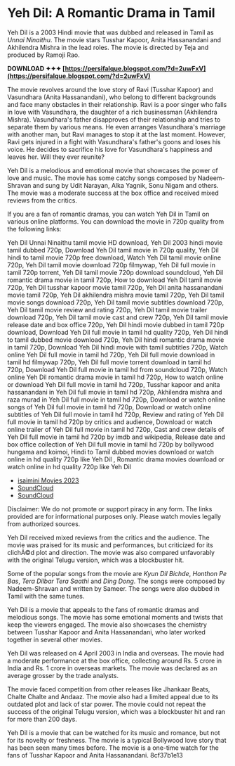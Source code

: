 
 
# Yeh Dil: A Romantic Drama in Tamil
 
Yeh Dil is a 2003 Hindi movie that was dubbed and released in Tamil as *Unnai Ninaithu*. The movie stars Tusshar Kapoor, Anita Hassanandani and Akhilendra Mishra in the lead roles. The movie is directed by Teja and produced by Ramoji Rao.
 
**DOWNLOAD ✦✦✦ [https://persifalque.blogspot.com/?d=2uwFxV](https://persifalque.blogspot.com/?d=2uwFxV)**


 
The movie revolves around the love story of Ravi (Tusshar Kapoor) and Vasundhara (Anita Hassanandani), who belong to different backgrounds and face many obstacles in their relationship. Ravi is a poor singer who falls in love with Vasundhara, the daughter of a rich businessman (Akhilendra Mishra). Vasundhara's father disapproves of their relationship and tries to separate them by various means. He even arranges Vasundhara's marriage with another man, but Ravi manages to stop it at the last moment. However, Ravi gets injured in a fight with Vasundhara's father's goons and loses his voice. He decides to sacrifice his love for Vasundhara's happiness and leaves her. Will they ever reunite?
 
Yeh Dil is a melodious and emotional movie that showcases the power of love and music. The movie has some catchy songs composed by Nadeem-Shravan and sung by Udit Narayan, Alka Yagnik, Sonu Nigam and others. The movie was a moderate success at the box office and received mixed reviews from the critics.
 
If you are a fan of romantic dramas, you can watch Yeh Dil in Tamil on various online platforms. You can download the movie in 720p quality from the following links:
 
Yeh Dil Unnai Ninaithu tamil movie HD download,  Yeh Dil 2003 hindi movie tamil dubbed 720p,  Download Yeh Dil tamil movie in 720p quality,  Yeh Dil hindi to tamil movie 720p free download,  Watch Yeh Dil tamil movie online 720p,  Yeh Dil tamil movie download 720p filmywap,  Yeh Dil full movie in tamil 720p torrent,  Yeh Dil tamil movie 720p download soundcloud,  Yeh Dil romantic drama movie in tamil 720p,  How to download Yeh Dil tamil movie 720p,  Yeh Dil tusshar kapoor movie tamil 720p,  Yeh Dil anita hassanandani movie tamil 720p,  Yeh Dil akhilendra mishra movie tamil 720p,  Yeh Dil tamil movie songs download 720p,  Yeh Dil tamil movie subtitles download 720p,  Yeh Dil tamil movie review and rating 720p,  Yeh Dil tamil movie trailer download 720p,  Yeh Dil tamil movie cast and crew 720p,  Yeh Dil tamil movie release date and box office 720p,  Yeh Dil hindi movie dubbed in tamil 720p download,  Download Yeh Dil full movie in tamil hd quality 720p,  Yeh Dil hindi to tamil dubbed movie download 720p,  Yeh Dil hindi romantic drama movie in tamil 720p,  Download Yeh Dil hindi movie with tamil subtitles 720p,  Watch online Yeh Dil full movie in tamil hd 720p,  Yeh Dil full movie download in tamil hd filmywap 720p,  Yeh Dil full movie torrent download in tamil hd 720p,  Download Yeh Dil full movie in tamil hd from soundcloud 720p,  Watch online Yeh Dil romantic drama movie in tamil hd 720p,  How to watch online or download Yeh Dil full movie in tamil hd 720p,  Tusshar kapoor and anita hassanandani in Yeh Dil full movie in tamil hd 720p,  Akhilendra mishra and raza murad in Yeh Dil full movie in tamil hd 720p,  Download or watch online songs of Yeh Dil full movie in tamil hd 720p,  Download or watch online subtitles of Yeh Dil full movie in tamil hd 720p,  Review and rating of Yeh Dil full movie in tamil hd 720p by critics and audience,  Download or watch online trailer of Yeh Dil full movie in tamil hd 720p,  Cast and crew details of Yeh Dil full movie in tamil hd 720p by imdb and wikipedia,  Release date and box office collection of Yeh Dil full movie in tamil hd 720p by bollywood hungama and koimoi,  Hindi to Tamil dubbed movies download or watch online in hd quality 720p like Yeh Dil ,  Romantic drama movies download or watch online in hd quality 720p like Yeh Dil
 
- [isaimini Movies 2023](https://isaimini5.com/)
- [SoundCloud](https://soundcloud.com/verrirandbi/yeh-dil-tamil-movie-720p-download)
- [SoundCloud](https://soundcloud.com/peojifara1974/tamil-movie-720p-download-yeh-dil)

Disclaimer: We do not promote or support piracy in any form. The links provided are for informational purposes only. Please watch movies legally from authorized sources.
  
Yeh Dil received mixed reviews from the critics and the audience. The movie was praised for its music and performances, but criticized for its clichÃ©d plot and direction. The movie was also compared unfavorably with the original Telugu version, which was a blockbuster hit.
 
Some of the popular songs from the movie are *Kyun Dil Bichde*, *Honthon Pe Bas*, *Tera Dilbar Tera Saathi* and *Ding Dong*. The songs were composed by Nadeem-Shravan and written by Sameer. The songs were also dubbed in Tamil with the same tunes.
 
Yeh Dil is a movie that appeals to the fans of romantic dramas and melodious songs. The movie has some emotional moments and twists that keep the viewers engaged. The movie also showcases the chemistry between Tusshar Kapoor and Anita Hassanandani, who later worked together in several other movies.
  
Yeh Dil was released on 4 April 2003 in India and overseas. The movie had a moderate performance at the box office, collecting around Rs. 5 crore in India and Rs. 1 crore in overseas markets. The movie was declared as an average grosser by the trade analysts.
 
The movie faced competition from other releases like Jhankaar Beats, Chalte Chalte and Andaaz. The movie also had a limited appeal due to its outdated plot and lack of star power. The movie could not repeat the success of the original Telugu version, which was a blockbuster hit and ran for more than 200 days.
 
Yeh Dil is a movie that can be watched for its music and romance, but not for its novelty or freshness. The movie is a typical Bollywood love story that has been seen many times before. The movie is a one-time watch for the fans of Tusshar Kapoor and Anita Hassanandani.
 8cf37b1e13
 

